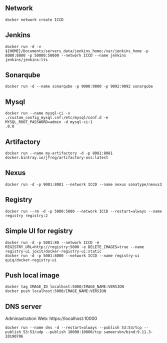 ## Network
```
docker network create ICCD
```
## Jenkins
```
docker run -d -v ${HOME}/Documents/servers_data/jenkins_home:/var/jenkins_home -p
8080:8080 -p 50000:50000 --network ICCD --name jenkins jenkins/jenkins:lts
```
## Sonarqube
```
docker run -d --name sonarqube -p 9000:9000 -p 9092:9092 sonarqube
```
## Mysql
```
docker run --name mysql-ci -v ./custom_config_mysql.cnf:/etc/mysql/conf.d -e MYSQL_ROOT_PASSWORD=admin -d mysql-ci:1
.0.0
```
## Artifactory
```
docker run --name my-artifactory -d -p 8081:8081 docker.bintray.io/jfrog/artifactory-oss:latest
```
## Nexus
```
docker run -d -p 9001:8081 --network ICCD --name nexus sonatype/nexus3
```
## Registry
```
docker run --rm -d -p 5000:5000 --network ICCD --restart=always --name registry registry:2
```
## Simple UI for registry
```
docker run -d -p 5001:80 --network ICCD -e REGISTRY_URL=http://registry:5000 -e DELETE_IMAGES=true --name registry-ui joxit/docker-registry-ui:static
docker run -d -p 5001:8000 --network ICCD --name registry-ui quiq/docker-registry-ui
```
## Push local image
```
docker tag IMAGE_ID localhost:5000/IMAGE_NAME:VERSION
docker push localhost:5000/IMAGE_NAME:VERSION
```
## DNS server
Adminastration Web: https://localhost:10000
```
docker run --name dns -d --restart=always --publish 53:53/tcp --publish 53:53/udp --publish 10000:10000/tcp sameersbn/bind:9.11.3-20190706
```
